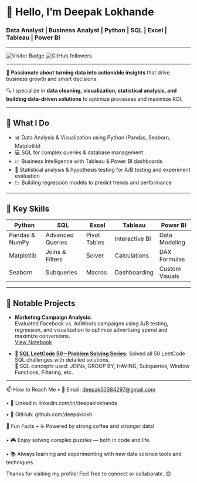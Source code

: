 # 👋 Hello, I’m Deepak Lokhande

### Data Analyst | Business Analyst | Python | SQL | Excel | Tableau | Power BI

---

![Visitor Badge](https://visitor-badge.laobi.icu/badge?page_id=deepaklokh.deepaklokh)
![GitHub followers](https://img.shields.io/github/followers/deepaklokh?label=Follow%20Me&style=social)

---

🌟 **Passionate about turning data into actionable insights** that drive business growth and smart decisions.

🔍 I specialize in **data cleaning, visualization, statistical analysis, and building data-driven solutions** to optimize processes and maximize ROI.

---

## 🚀 What I Do

- 📊 Data Analysis & Visualization using Python (Pandas, Seaborn, Matplotlib)  
- 💻 SQL for complex queries & database management  
- 📈 Business Intelligence with Tableau & Power BI dashboards  
- 🧠 Statistical analysis & hypothesis testing for A/B testing and experiment evaluation  
- 📉 Building regression models to predict trends and performance  

---

## 🎯 Key Skills

| Python         | SQL            | Excel          | Tableau        | Power BI      |
|----------------|----------------|----------------|----------------|---------------|
| Pandas & NumPy | Advanced Queries| Pivot Tables   | Interactive BI | Data Modeling |
| Matplotlib     | Joins & Filters | Solver         | Calculations   | DAX Formulas  |
| Seaborn        | Subqueries     | Macros         | Dashboarding   | Custom Visuals|

---

## 📂 Notable Projects

- **Marketing Campaign Analysis:**  
  Evaluated Facebook vs. AdWords campaigns using A/B testing, regression, and visualization to optimize advertising spend and maximize conversions.  
  [View Notebook](https://github.com/deepaklokh/ab-test-and-regression-project)

- **🧠 [SQL LeetCode 50 – Problem Solving Series](https://github.com/deepaklokh/50-SQL-Solved-Questions):**
 Solved all 50 LeetCode SQL challenges with detailed solutions.  
🔧 SQL concepts used: JOINs, GROUP BY, HAVING, Subqueries, Window Functions, Filtering, etc.
---

📫 How to Reach Me
•  📧 Email: deepak50384297@gmail.com

•  🔗 LinkedIn: linkedin.com/in/deepaklokhande

•  💼 GitHub: github.com/deepaklokh

🎉 Fun Facts
•  ☕ Powered by strong coffee and stronger data!

•  🎮 Enjoy solving complex puzzles — both in code and life.

•  📚 Always learning and experimenting with new data science tools and techniques.

Thanks for visiting my profile! Feel free to connect or collaborate. 😊
